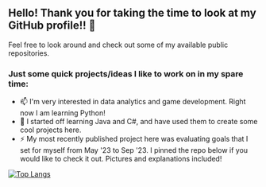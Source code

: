 ## Hello! Thank you for taking the time to look at my GitHub profile!! 👋

Feel free to look around and check out some of my available public repositories.

### Just some quick projects/ideas I like to work on in my spare time:

- 📫 I'm very interested in data analytics and game development. Right now I am learning Python!
- 🌱 I started off learning Java and C#, and have used them to create some cool projects here.
- ⚡ My most recently published project here was evaluating goals that I set for myself from May '23 to Sep '23. I pinned the repo below if you would like to check it out. Pictures and explanations included!
<!--- 💬 A current project I am working on is creating visualizations for several occurrences of landslides throughout the world from 2007 - 2017. The repo is available, but will completed soon!-->

<!--
![GitHub stats](https://github-readme-stats.vercel.app/api?username=KoiDeve&show_icons=true&bg_color=120,0c1d70,70cfff&title_color=fff&text_color=fff&icon_color=fff&hide=stars)-->


[![Top Langs](https://github-readme-stats.vercel.app/api/top-langs/?username=KoiDeve&layout=compact&bg_color=120,0c1d70,70cfff&title_color=fff&text_color=fff)](https://github.com/KoiDeve/github-readme-stats)


<!--
**KoiDeve/KoiDeve** is a ✨ _special_ ✨ repository because its `README.md` (this file) appears on your GitHub profile.

Here are some ideas to get you started:

- 🔭 I’m currently working on ...
- 🌱 I’m currently learning ...
- 👯 I’m looking to collaborate on ...
- 🤔 I’m looking for help with ...
- 💬 Ask me about ...
- 📫 How to reach me: ...
- 😄 Pronouns: ...
- ⚡ Fun fact: ...
-->
